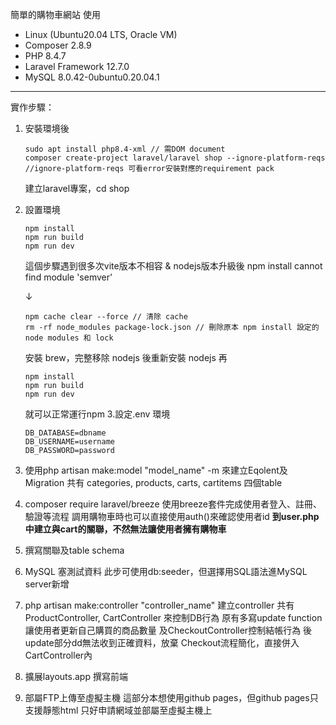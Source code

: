 簡單的購物車網站
使用
+ Linux (Ubuntu20.04 LTS, Oracle VM)
+ Composer 2.8.9
+ PHP 8.4.7
+ Laravel Framework 12.7.0
+ MySQL 8.0.42-0ubuntu0.20.04.1

---

實作步驟：
1. 安裝環境後
   ```
   sudo apt install php8.4-xml // 需DOM document
   composer create-project laravel/laravel shop --ignore-platform-reqs
   //ignore-platform-reqs 可看error安裝對應的requirement pack
   ```
   建立laravel專案，cd shop
2. 設置環境
   ```
   npm install
   npm run build
   npm run dev
   ```
   這個步驟遇到很多次vite版本不相容 & nodejs版本升級後
   npm install cannot find module 'semver'

    ↓
    ```
    npm cache clear --force // 清除 cache
    rm -rf node_modules package-lock.json // 刪除原本 npm install 設定的 node modules 和 lock
    ```
    安裝 brew，完整移除 nodejs 後重新安裝 nodejs
    再
    ```
    npm install
    npm run build
    npm run dev
    ```
    就可以正常運行npm
3.設定.env 環境
    ```
    DB_DATABASE=dbname
    DB_USERNAME=username
    DB_PASSWORD=password
    ```
4. 使用php artisan make:model "model_name" -m 來建立Eqolent及Migration
   共有 categories, products, carts, cartitems 四個table
    
5. composer require laravel/breeze
   使用breeze套件完成使用者登入、註冊、驗證等流程
   調用購物車時也可以直接使用auth()來確認使用者id
   **到user.php中建立與cart的關聯，不然無法讓使用者擁有購物車**

6. 撰寫關聯及table schema
7. MySQL 塞測試資料
    此步可使用db:seeder，但選擇用SQL語法進MySQL server新增
8. php artisan make:controller "controller_name" 建立controller
    共有 ProductController, CartController
    來控制DB行為
    原有多寫update function讓使用者更新自己購買的商品數量
    及CheckoutController控制結帳行為
    後update部分dd無法收到正確資料，放棄
    Checkout流程簡化，直接併入CartController內
9. 擴展layouts.app 撰寫前端
10. 部屬FTP上傳至虛擬主機
    這部分本想使用github pages，但github pages只支援靜態html
    只好申請網域並部屬至虛擬主機上
